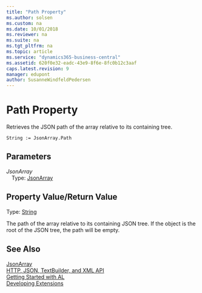 ```yaml
---
title: "Path Property"
ms.author: solsen
ms.custom: na
ms.date: 10/01/2018
ms.reviewer: na
ms.suite: na
ms.tgt_pltfrm: na
ms.topic: article
ms.service: "dynamics365-business-central"
ms.assetid: 620f0e32-eadc-43e9-8f6e-8fc0b12c3aaf
caps.latest.revision: 9
manager: edupont
author: SusanneWindfeldPedersen
---
```


 

# Path Property
Retrieves the JSON path of the array relative to its containing tree.

```
String := JsonArray.Path
```

## Parameters
*JsonArray*  
&emsp;Type: [JsonArray](jsonarray-class.md)

## Property Value/Return Value
Type: [String](../datatypes/devenv-text-data-type.md)

The path of the array relative to its containing JSON tree.
If the object is the root of the JSON tree, the path will be empty.

## See Also
[JsonArray](jsonarray-class.md)  
[HTTP, JSON, TextBuilder, and XML API](../devenv-restapi-overview.md)  
[Getting Started with AL](../devenv-get-started.md)  
[Developing Extensions](../devenv-dev-overview.md)
